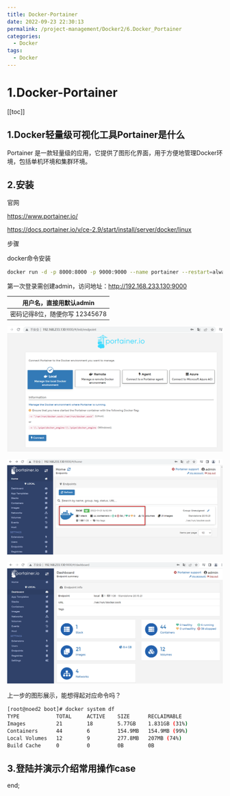 ```yaml
---
title: Docker-Portainer
date: 2022-09-23 22:30:13
permalink: /project-management/Docker2/6.Docker_Portainer
categories:
  - Docker
tags:
  - Docker
---
```

# 1.Docker-Portainer
[[toc]]

## 1.Docker轻量级可视化工具Portainer是什么

Portainer 是一款轻量级的应用，它提供了图形化界面，用于方便地管理Docker环境，包括单机环境和集群环境。

## 2.安装

官网

https://www.portainer.io/

https://docs.portainer.io/v/ce-2.9/start/install/server/docker/linux

步骤

docker命令安装

```sh
docker run -d -p 8000:8000 -p 9000:9000 --name portainer --restart=always -v /var/run/docker.sock:/var/run/docker.sock -v portainer_data:/data portainer/portainer
```

第一次登录需创建admin，访问地址：http://192.168.233.130:9000

| 用户名，直接用默认admin        |
| ------------------------------ |
| 密码记得8位，随便你写 12345678 |

![image-20221123145234350](./assets/image-20221123145234350.png)

![image-20221123145416598](./assets/image-20221123145416598.png)

![image-20221123145433627](./assets/image-20221123145433627.png)

上一步的图形展示，能想得起对应命令吗？

```sh
[root@noed2 boot]# docker system df
TYPE            TOTAL     ACTIVE    SIZE      RECLAIMABLE
Images          21        18        5.77GB    1.831GB (31%)
Containers      44        6         154.9MB   154.9MB (99%)
Local Volumes   12        9         277.8MB   207MB (74%)
Build Cache     0         0         0B        0B
```

## 3.登陆并演示介绍常用操作case

end;
